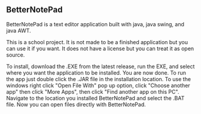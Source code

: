 ## BetterNotePad

BetterNotePad is a text editor application built with java, java swing, and java AWT.

This is a school project. It is not made to be a finished application but you can use it if you want. It does not have a license but you can treat it as open source.

To install, download the .EXE from the latest release, run the EXE, and select where you want the application to be installed. You are now done. To run the app just double click the .JAR file in the installation location. To use the windows right click "Open File With" pop up option, click "Choose another app" then click "More Apps", then click "Find another app on this PC". Navigate to the location you installed BetterNotePad and select the .BAT file. Now you can open files directly with BetterNotePad.